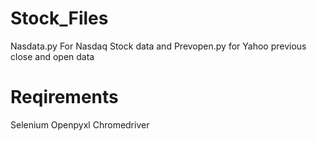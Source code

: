 # Stock_Files
Nasdata.py For Nasdaq Stock data and Prevopen.py for Yahoo previous close and open data

# Reqirements
Selenium 
Openpyxl
Chromedriver

